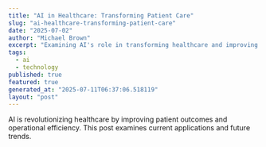 ```yaml
---
title: "AI in Healthcare: Transforming Patient Care"
slug: "ai-healthcare-transforming-patient-care"
date: "2025-07-02"
author: "Michael Brown"
excerpt: "Examining AI's role in transforming healthcare and improving patient outcomes."
tags:
  - ai
  - technology
published: true
featured: true
generated_at: "2025-07-11T06:37:06.518119"
layout: "post"
---
```


AI is revolutionizing healthcare by improving patient outcomes and operational efficiency. This post examines current applications and future trends.
